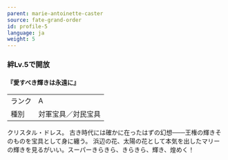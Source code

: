 ```yaml
---
parent: marie-antoinette-caster
source: fate-grand-order
id: profile-5
language: ja
weight: 5
---
```


### 絆Lv.5で開放

#### 『愛すべき輝きは永遠に』

<table>
  <tr><td>ランク</td><td>A</td></tr>
  <tr><td>種別</td><td>対軍宝具／対民宝具</td></tr>
</table>

クリスタル・ドレス。
古き時代には確かに在ったはずの幻想───王権の輝きそのものを宝具として身に纏う。
浜辺の花、太陽の花として本気を出したマリーの輝きを見るがいい。スーパーきらきら、きらきら、輝き、煌めく！
